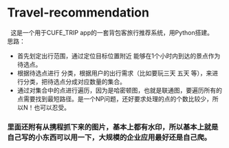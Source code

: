 # Travel-recommendation
   这是一个用于CUFE_TRIP  app的一套背包客旅行推荐系统，用Python搭建。
   思路：
   
 - 首先划定出行范围，通过定位目标位置附近 能够在1个小时内到达的景点作为待选点。
 - 根据待选点进行 分类，根据用户的出行需求（比如要玩三天 五天 等），来进行分类，把待选点分成对应数量的集合。
 - 通过对集合中的点进行遍历，因为是哈密顿图，也就是联通图，要遍历所有的点需要找到最短路径。是一个NP问题，还好要求处理的点的个数比较少，所以N！也可以忍受。

### 里面还附有从携程抓下来的图片，基本上都有水印，所以基本上就是自己写的小东西可以用一下，大规模的企业应用最好还是自己爬。
